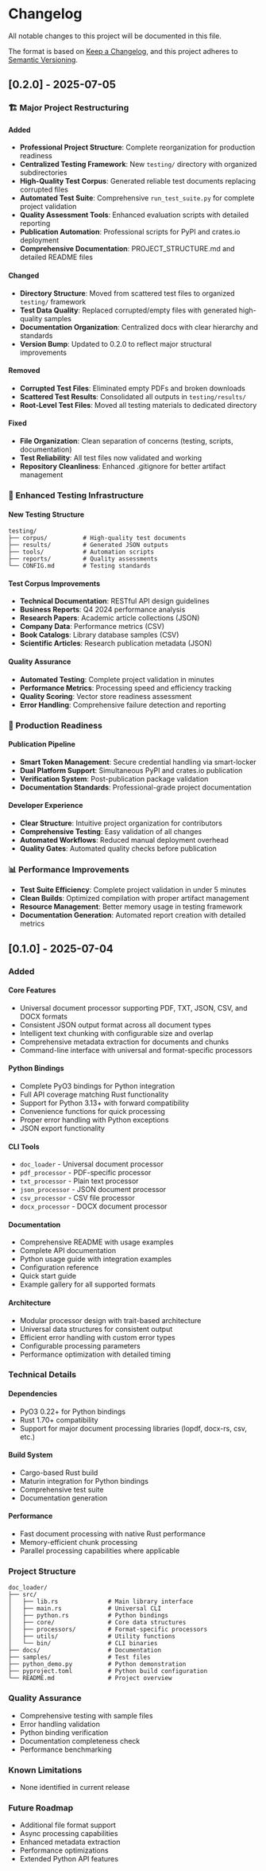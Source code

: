 # Changelog

All notable changes to this project will be documented in this file.

The format is based on [Keep a Changelog](https://keepachangelog.com/en/1.0.0/),
and this project adheres to [Semantic Versioning](https://semver.org/spec/v2.0.0.html).

## [0.2.0] - 2025-07-05

### 🏗️ Major Project Restructuring

#### Added
- **Professional Project Structure**: Complete reorganization for production readiness
- **Centralized Testing Framework**: New `testing/` directory with organized subdirectories
- **High-Quality Test Corpus**: Generated reliable test documents replacing corrupted files
- **Automated Test Suite**: Comprehensive `run_test_suite.py` for complete project validation
- **Quality Assessment Tools**: Enhanced evaluation scripts with detailed reporting
- **Publication Automation**: Professional scripts for PyPI and crates.io deployment
- **Comprehensive Documentation**: PROJECT_STRUCTURE.md and detailed README files

#### Changed
- **Directory Structure**: Moved from scattered test files to organized `testing/` framework
- **Test Data Quality**: Replaced corrupted/empty files with generated high-quality samples
- **Documentation Organization**: Centralized docs with clear hierarchy and standards
- **Version Bump**: Updated to 0.2.0 to reflect major structural improvements

#### Removed
- **Corrupted Test Files**: Eliminated empty PDFs and broken downloads
- **Scattered Test Results**: Consolidated all outputs in `testing/results/`
- **Root-Level Test Files**: Moved all testing materials to dedicated directory

#### Fixed
- **File Organization**: Clean separation of concerns (testing, scripts, documentation)
- **Test Reliability**: All test files now validated and working
- **Repository Cleanliness**: Enhanced .gitignore for better artifact management

### 🧪 Enhanced Testing Infrastructure

#### New Testing Structure
```
testing/
├── corpus/          # High-quality test documents
├── results/         # Generated JSON outputs
├── tools/           # Automation scripts
├── reports/         # Quality assessments
└── CONFIG.md        # Testing standards
```

#### Test Corpus Improvements
- **Technical Documentation**: RESTful API design guidelines
- **Business Reports**: Q4 2024 performance analysis
- **Research Papers**: Academic article collections (JSON)
- **Company Data**: Performance metrics (CSV)
- **Book Catalogs**: Library database samples (CSV)
- **Scientific Articles**: Research publication metadata (JSON)

#### Quality Assurance
- **Automated Testing**: Complete project validation in minutes
- **Performance Metrics**: Processing speed and efficiency tracking
- **Quality Scoring**: Vector store readiness assessment
- **Error Handling**: Comprehensive failure detection and reporting

### 🚀 Production Readiness

#### Publication Pipeline
- **Smart Token Management**: Secure credential handling via smart-locker
- **Dual Platform Support**: Simultaneous PyPI and crates.io publication
- **Verification System**: Post-publication package validation
- **Documentation Standards**: Professional-grade project documentation

#### Developer Experience
- **Clear Structure**: Intuitive project organization for contributors
- **Comprehensive Testing**: Easy validation of all changes
- **Automated Workflows**: Reduced manual deployment overhead
- **Quality Gates**: Automated quality checks before publication

### 📊 Performance Improvements
- **Test Suite Efficiency**: Complete project validation in under 5 minutes
- **Clean Builds**: Optimized compilation with proper artifact management
- **Resource Management**: Better memory usage in testing framework
- **Documentation Generation**: Automated report creation with detailed metrics

## [0.1.0] - 2025-07-04

### Added

#### Core Features
- Universal document processor supporting PDF, TXT, JSON, CSV, and DOCX formats
- Consistent JSON output format across all document types
- Intelligent text chunking with configurable size and overlap
- Comprehensive metadata extraction for documents and chunks
- Command-line interface with universal and format-specific processors

#### Python Bindings
- Complete PyO3 bindings for Python integration
- Full API coverage matching Rust functionality
- Support for Python 3.13+ with forward compatibility
- Convenience functions for quick processing
- Proper error handling with Python exceptions
- JSON export functionality

#### CLI Tools
- `doc_loader` - Universal document processor
- `pdf_processor` - PDF-specific processor
- `txt_processor` - Plain text processor
- `json_processor` - JSON document processor
- `csv_processor` - CSV file processor
- `docx_processor` - DOCX document processor

#### Documentation
- Comprehensive README with usage examples
- Complete API documentation
- Python usage guide with integration examples
- Configuration reference
- Quick start guide
- Example gallery for all supported formats

#### Architecture
- Modular processor design with trait-based architecture
- Universal data structures for consistent output
- Efficient error handling with custom error types
- Configurable processing parameters
- Performance optimization with detailed timing

### Technical Details

#### Dependencies
- PyO3 0.22+ for Python bindings
- Rust 1.70+ compatibility
- Support for major document processing libraries (lopdf, docx-rs, csv, etc.)

#### Build System
- Cargo-based Rust build
- Maturin integration for Python bindings
- Comprehensive test suite
- Documentation generation

#### Performance
- Fast document processing with native Rust performance
- Memory-efficient chunk processing
- Parallel processing capabilities where applicable

### Project Structure

```
doc_loader/
├── src/
│   ├── lib.rs              # Main library interface
│   ├── main.rs             # Universal CLI
│   ├── python.rs           # Python bindings
│   ├── core/               # Core data structures
│   ├── processors/         # Format-specific processors
│   ├── utils/              # Utility functions
│   └── bin/                # CLI binaries
├── docs/                   # Documentation
├── samples/                # Test files
├── python_demo.py          # Python demonstration
├── pyproject.toml          # Python build configuration
└── README.md               # Project overview
```

### Quality Assurance
- Comprehensive testing with sample files
- Error handling validation
- Python binding verification
- Documentation completeness check
- Performance benchmarking

### Known Limitations
- None identified in current release

### Future Roadmap
- Additional file format support
- Async processing capabilities
- Enhanced metadata extraction
- Performance optimizations
- Extended Python API features
